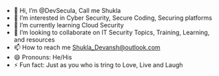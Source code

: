 - 👋 Hi, I’m @DevSecula, Call me Shukla
- 👀 I’m interested in Cyber Security, Secure Coding, Securing platforms 
- 🌱 I’m currently learning Cloud Security
- 💞️ I’m looking to collaborate on IT Security Topics, Training, Learning, and resources 
- 📫 How to reach me Shukla_Devansh@outlook.com
- 😄 Pronouns: He/His
- ⚡ Fun fact: Just as you who is tring to Love, Live and Laugh 

<!---
DevSecula/DevSecula is a ✨ special ✨ repository because its `README.md` (this file) appears on your GitHub profile.
You can click the Preview link to take a look at your changes.
--->
